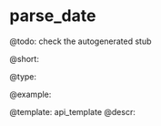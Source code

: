 parse_date
=============

@todo:
	check the autogenerated stub


@short:
	

@type:

@example:

@template:	api_template
@descr:


